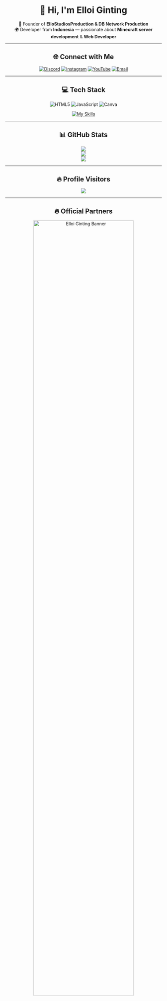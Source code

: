 <div align="center">

# 👋 Hi, I'm **Elloi Ginting**  

🎯 Founder of **ElloStudiosProduction & DB Network Production**  
🌍 Developer from **Indonesia** — passionate about **Minecraft server development**  & **Web Developer** 

---

## 🌐 Connect with Me
[![Discord](https://img.shields.io/badge/Discord-%237289DA.svg?logo=discord&logoColor=white)](https://dsc.gg/htynetwork) 
[![Instagram](https://img.shields.io/badge/Instagram-%23E4405F.svg?logo=Instagram&logoColor=white)](https://instagram.com/ellostudiosproduction) 
[![YouTube](https://img.shields.io/badge/YouTube-%23FF0000.svg?logo=YouTube&logoColor=white)](https://youtube.com/@ellostudiosproduction) 
[![Email](https://img.shields.io/badge/Email-D14836?logo=gmail&logoColor=white)](mailto:ellostudioscontact@gmail.com)

---

## 💻 Tech Stack
![HTML5](https://img.shields.io/badge/html5-%23E34F26.svg?style=for-the-badge&logo=html5&logoColor=white) 
![JavaScript](https://img.shields.io/badge/javascript-%23323330.svg?style=for-the-badge&logo=javascript&logoColor=%23F7DF1E)
![Canva](https://img.shields.io/badge/Canva-%2300C4CC.svg?style=for-the-badge&logo=Canva&logoColor=white)  

[![My Skills](https://skillicons.dev/icons?i=js,html,css,discord,idea,vscode,robloxstudio)](https://skillicons.dev)

---

## 📊 GitHub Stats
![](https://github-readme-stats.vercel.app/api?username=ElloiGinting&theme=radical&hide_border=false&include_all_commits=true&count_private=true)<br/>
![](https://nirzak-streak-stats.vercel.app/?user=ElloiGinting&theme=radical&hide_border=false)<br/>
![](https://github-readme-stats.vercel.app/api/top-langs/?username=ElloiGinting&theme=radical&hide_border=false&layout=compact)

---

## 🔥 Profile Visitors
[![](https://visitcount.itsvg.in/api?id=ElloiGinting&icon=5&color=12)](https://visitcount.itsvg.in)

---
## 🔥 Official Partners
<img src="https://i.imgur.com/rmELCQb.png" alt="Elloi Ginting Banner" width="80%" />

</div>

<!-- Proudly created with GPRM ( https://gprm.itsvg.in ) -->

